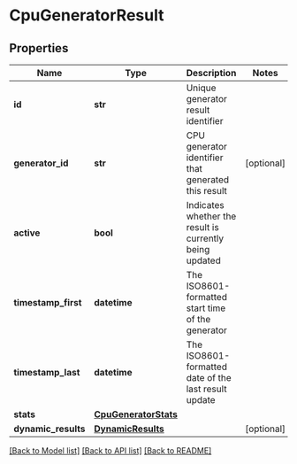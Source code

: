 # CpuGeneratorResult

## Properties
Name | Type | Description | Notes
------------ | ------------- | ------------- | -------------
**id** | **str** | Unique generator result identifier | 
**generator_id** | **str** | CPU generator identifier that generated this result | [optional] 
**active** | **bool** | Indicates whether the result is currently being updated | 
**timestamp_first** | **datetime** | The ISO8601-formatted start time of the generator | 
**timestamp_last** | **datetime** | The ISO8601-formatted date of the last result update | 
**stats** | [**CpuGeneratorStats**](CpuGeneratorStats.md) |  | 
**dynamic_results** | [**DynamicResults**](DynamicResults.md) |  | [optional] 

[[Back to Model list]](../README.md#documentation-for-models) [[Back to API list]](../README.md#documentation-for-api-endpoints) [[Back to README]](../README.md)



